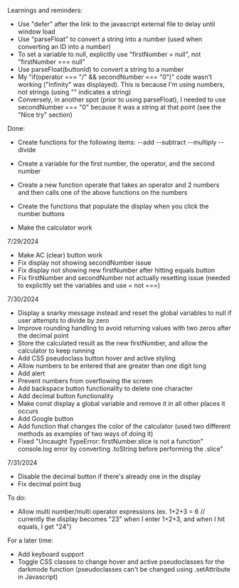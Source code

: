 Learnings and reminders:
- Use "defer" after the link to the javascript external file to delay until window load
- Use "parseFloat" to convert a string into a number (used when converting an ID into a number)
- To set a variable to null, explicitly use "firstNumber = null", not "firstNumber === null"
- Use parseFloat(buttonId) to convert a string to a number
- My "if(operator === "/" && secondNumber === "0")" code wasn't working ("Infinity" was displayed). This is because I'm using numbers, not strings (using "" indicates a string)
- Conversely, in another spot (prior to using parseFloat), I needed to use secondNumber === "0" because it was a string at that point (see the "Nice try" section)

Done:
- Create functions for the following items:
--add
--subtract
--multiply
--divide

- Create a variable for the first number, the operator, and the second number
- Create a new function operate that takes an operator and 2 numbers and then calls one of the above functions on the numbers
- Create the functions that populate the display when you click the number buttons
- Make the calculator work 

7/29/2024
- Make AC (clear) button work
- Fix display not showing secondNumber issue
- Fix display not showing new firstNumber after hitting equals button
- Fix firstNumber and secondNumber not actually resetting issue (needed to explicitly set the variables and use = not ===)

7/30/2024
- Display a snarky message instead and reset the global variables to null if user attempts to divide by zero
- Improve rounding handling to avoid returning values with two zeros after the decimal point
- Store the calculated result as the new firstNumber, and allow the calculator to keep running
- Add CSS pseudoclass button hover and active styling
- Allow numbers to be entered that are greater than one digit long
- Add alert
- Prevent numbers from overflowing the screen
- Add backspace button functionality to delete one character
- Add decimal button functionality
- Make const display a global variable and remove it in all other places it occurs
- Add Google button
- Add function that changes the color of the calculator (used two different methods as examples of two ways of doing it)
- Fixed "Uncaught TypeError: firstNumber.slice is not a function" console.log error by converting .toString before performing the .slice"

7/31/2024 
- Disable the decimal button if there's already one in the display
- Fix decimal point bug

To do:
- Allow multi number/multi operator expressions (ex. 1+2+3 = 6 // currently the display becomes "23" when I enter 1+2+3, and when I hit equals, I get "24")

For a later time:
- Add keyboard support
- Toggle CSS classes to change hover and active pseudoclasses for the darkmode function (pseudoclasses can't be changed using .setAttribute in Javascript)